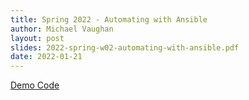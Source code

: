 ```yaml
---
title: Spring 2022 - Automating with Ansible
author: Michael Vaughan
layout: post
slides: 2022-spring-w02-automating-with-ansible.pdf
date: 2022-01-21
---
```


[Demo Code](https://github.com/mav8557/ansible_demo)
